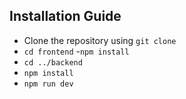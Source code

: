 ## Installation Guide

- Clone the repository using ```git clone```
- ```cd frontend```
-```npm install```
- ```cd ../backend```
- ```npm install```
- ```npm run dev```

